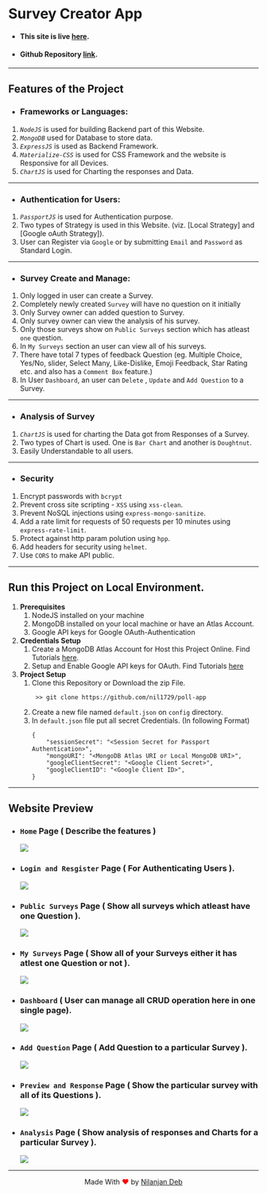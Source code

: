 # Survey Creator App

- #### This site is live [here](https://poll-node.herokuapp.com/).
- #### Github Repository [link](https://github.com/nil1729/poll-app).

---

## Features of the Project

- ### Frameworks or Languages:

1. _`NodeJS`_ is used for building Backend part of this Website.
2. _`MongoDB`_ used for Database to store data.
3. _`ExpressJS`_ is used as Backend Framework.
4. _`Materialize-CSS`_ is used for CSS Framework and the website is Responsive for all Devices.
5. _`ChartJS`_ is used for Charting the responses and Data.

---

- ### Authentication for Users:

1. _`PassportJS`_ is used for Authentication purpose.
2. Two types of Strategy is used in this Website. (viz. [Local Strategy] and [Google oAuth Strategy]).
3. User can Register via `Google` or by submitting `Email` and `Password` as Standard Login.

---

- ### Survey Create and Manage:

1. Only logged in user can create a Survey.
2. Completely newly created `Survey` will have no question on it initially
3. Only Survey owner can added question to Survey.
4. Only survey owner can view the analysis of his survey.
5. Only those surveys show on `Public Surveys` section which has atleast `one` question.
6. In `My Surveys` section an user can view all of his surveys.
7. There have total 7 types of feedback Question (eg. Multiple Choice, Yes/No, slider, Select Many, Like-Dislike, Emoji Feedback, Star Rating etc. and also has a `Comment Box` feature.)
8. In User `Dashboard`, an user can `Delete` , `Update` and `Add Question` to a Survey.

---

- ### Analysis of Survey

1. _`ChartJS`_ is used for charting the Data got from Responses of a Survey.
2. Two types of Chart is used. One is `Bar Chart` and another is `Doughtnut`.
3. Easily Understandable to all users.

---

- ### Security

1. Encrypt passwords with `bcrypt`
2. Prevent cross site scripting - `XSS` using `xss-clean`.
3. Prevent NoSQL injections using `express-mongo-sanitize`.
4. Add a rate limit for requests of 50 requests per 10 minutes using `express-rate-limit`.
5. Protect against http param polution using `hpp`.
6. Add headers for security using `helmet`.
7. Use `CORS` to make API public.

---

## Run this Project on Local Environment.

1. **Prerequisites**
   1. NodeJS installed on your machine
   2. MongoDB installed on your local machine or have an Atlas Account.
   3. Google API keys for Google OAuth-Authentication
2. **Credentials Setup**
   1. Create a MongoDB Atlas Account for Host this Project Online. Find Tutorials [here](https://www.youtube.com/watch?v=KKyag6t98g8).
   2. Setup and Enable Google API keys for OAuth. Find Tutorials [here](https://youtu.be/o9e3ex-axzA)
3. **Project Setup**
   1. Clone this Repository or Download the zip File.
      ```
       >> git clone https://github.com/nil1729/poll-app
      ```
   1. Create a new file named `default.json` on `config` directory.
   1. In `default.json` file put all secret Credentials. (In following Format)
      ```
      {
          "sessionSecret": "<Session Secret for Passport Authentication>",
          "mongoURI": "<MongoDB Atlas URI or Local MongoDB URI>",
          "googleClientSecret": "<Google Client Secret>",
          "googleClientID": "<Google Client ID>",
      }
      ```

---

## Website Preview

- ### `Home` Page ( Describe the features )
    <img src="./preview/home.png" >
- ### `Login and Resgister` Page ( For Authenticating Users ).
    <img src="./preview/login.png" >
- ### `Public Surveys` Page ( Show all surveys which atleast have one Question ).
    <img src="./preview/public.png" >
- ### `My Surveys` Page ( Show all of your Surveys either it has atlest one Question or not ).
    <img src="./preview/my-survey.png" >
- ### `Dashboard` ( User can manage all CRUD operation here in one single page).
    <img src="./preview/dashboard.png" >
- ### `Add Question` Page ( Add Question to a particular Survey ).
    <img src="./preview/question.png" >
- ### `Preview and Response` Page ( Show the particular survey with all of its Questions ).
    <img src="./preview/preview.png" >
- ### `Analysis` Page ( Show analysis of responses and Charts for a particular Survey ).
    <img src="./preview/analyze.png" >

---

<p style="text-align: center;">Made With<span style="color: red;"> &#10084; </span>by <a href="https://github.com/nil1729" target="_blank"> Nilanjan Deb </a> </p>
